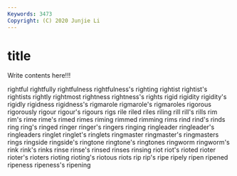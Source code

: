 ```yaml
---
Keywords: 3473
Copyright: (C) 2020 Junjie Li
---
```


# title

Write contents here!!!

rightful 
rightfully 
rightfulness 
rightfulness's 
righting 
rightist 
rightist's 
rightists
rightly 
rightmost 
rightness 
rightness's 
rights 
rigid 
rigidity 
rigidity's 
rigidly 
rigidness
rigidness's 
rigmarole 
rigmarole's 
rigmaroles 
rigorous 
rigorously 
rigour 
rigour's 
rigours 
rigs
rile 
riled 
riles 
riling 
rill 
rill's 
rills 
rim 
rim's 
rime
rime's 
rimed 
rimes 
riming 
rimmed 
rimming 
rims 
rind 
rind's 
rinds
ring 
ring's 
ringed 
ringer 
ringer's 
ringers 
ringing 
ringleader 
ringleader's 
ringleaders
ringlet 
ringlet's 
ringlets 
ringmaster 
ringmaster's 
ringmasters 
rings 
ringside 
ringside's 
ringtone
ringtone's 
ringtones 
ringworm 
ringworm's 
rink 
rink's 
rinks 
rinse 
rinse's 
rinsed
rinses 
rinsing 
riot 
riot's 
rioted 
rioter 
rioter's 
rioters 
rioting 
rioting's
riotous 
riots 
rip 
rip's 
ripe 
ripely 
ripen 
ripened 
ripeness 
ripeness's
ripening 

